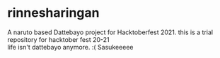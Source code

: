 # rinnesharingan
A naruto based Dattebayo project for Hacktoberfest 2021.
this is a trial repository for hacktober fest 20-21
<br/>
life isn't dattebayo anymore. :(
Sasukeeeee
